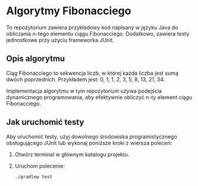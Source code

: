 # Algorytmy Fibonacciego

To repozytorium zawiera przykładowy kod napisany w języku Java do obliczania n-tego elementu ciągu Fibonacciego. Dodatkowo, zawiera testy jednostkowe przy użyciu frameworka JUnit.

## Opis algorytmu

Ciąg Fibonacciego to sekwencja liczb, w której każda liczba jest sumą dwóch poprzednich. Przykładem jest: 0, 1, 1, 2, 3, 5, 8, 13, 21, 34.

Implementacja algorytmu w tym repozytorium używa podejścia dynamicznego programowania, aby efektywnie obliczyć n-ty element ciągu Fibonacciego.


## Jak uruchomić testy

Aby uruchomić testy, użyj dowolnego środowiska programistycznego obsługującego JUnit lub wykonaj poniższe kroki z wiersza poleceń:

1. Otwórz terminal w głównym katalogu projektu.
2. Uruchom polecenie:

   ```bash
   ./gradlew test
